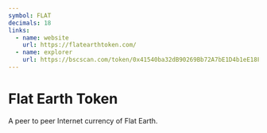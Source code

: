 ```yaml
---
symbol: FLAT
decimals: 18
links:
  - name: website
    url: https://flatearthtoken.com/
  - name: explorer
    url: https://bscscan.com/token/0x41540ba32dB90269Bb72A7bE1D4b1eE18F5544f1
---
```


# Flat Earth Token

A peer to peer Internet currency of Flat Earth.

